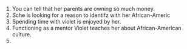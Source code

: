 1. You can tell that her parents are owning so much money.
2. Sche is looking for a reason to identifz with her African-Americ
3. Spending time with violet is enjoyed by her.
4. Functioning as a mentor Violet teaches her about African-American culture.
5.  